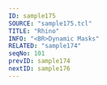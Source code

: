 ```yaml
---
ID: sample175
SOURCE: "sample175.tcl"
TITLE: "Rhino"
INFO: "<BR>Dynamic Masks"
RELATED: "sample174"
seqNo: 101
prevID: sample174
nextID: sample176
---
```

